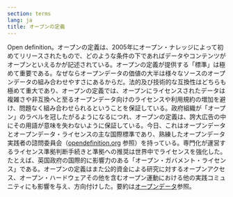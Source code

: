 ```yaml
---
section: terms
lang: ja
title: オープンの定義
---
```


Open definition。オープンの定義は、2005年にオープン・ナレッジによって初めてリリースされたもので、どのような条件の下であればデータやコンテンツがオープンといえるかが記述されている。オープンの定義が提供する「標準」は極めて重要である。なぜならオープンデータの価値の大半は様々なソースのオープンデータの組み合わせやすさにあるからだ。法的及び技術的な互換性はどちらも極めて重大であり、オープンの定義では、オープンにライセンスされたデータは複雑さや非互換へと至るオープンデータ向けのライセンスや利用規約の増加を避け、問題なく組み合わせられるということを保証している。政府組織が「オープン」のラベルを冠したがるようになるにつれ、オープンの定義は、誇大広告の中にその用語が意味を失わないように保証している。今日、これはオープンデータとオープンデータ・ライセンスの主な国際標準であり、熟練したオープンデータ実践者の諮問委員会（[opendefinition.org](http://opendefinition.org/) 参照）を持っている。専門化が運営するライセンス準拠判断手続きと準拠への推奨は世界中でライセンスを強化した。たとえば、英国政府の国際的に影響力のある「オープン・ガバメント・ライセンス」である。オープンの定義はまた公的資金による研究に対するオープンアクセス、オープン・ハードウェアその他を含むオープン運動における他の実践コミュニティにも影響を与え、方向付けした。要約は[オープンデータ](../open-data/)参照。
